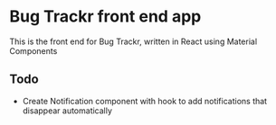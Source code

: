 # Bug Trackr front end app

This is the front end for Bug Trackr, written in React using Material Components


## Todo

* Create Notification component with hook to add notifications that disappear automatically
